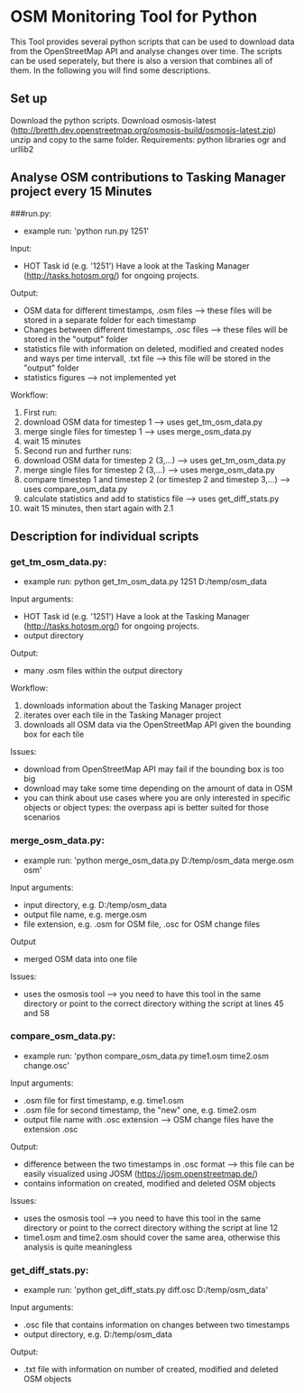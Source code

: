# OSM Monitoring Tool for Python

This Tool provides several python scripts that can be used to download data from the OpenStreetMap API and analyse changes over time. The scripts can be used seperately, but there is also a version that combines all of them. In the following you will find some descriptions.

## Set up

Download the python scripts. Download osmosis-latest (http://bretth.dev.openstreetmap.org/osmosis-build/osmosis-latest.zip) unzip and copy to the same folder.
Requirements: python libraries ogr and urllib2


## Analyse OSM contributions to Tasking Manager project every 15 Minutes

###run.py:
- example run: 'python run.py 1251'

Input:
- HOT Task id (e.g. '1251') Have a look at the Tasking Manager (http://tasks.hotosm.org/) for ongoing projects.

Output:
- OSM data for different timestamps, .osm files --> these files will be stored in a separate folder for each timestamp
- Changes between different timestamps, .osc files --> these files will be stored in the "output" folder
- statistics file with information on deleted, modified and created nodes and ways per time intervall, .txt file --> this file will be stored in the "output" folder
- statistics figures --> not implemented yet

Workflow:
1. First run:
  1. download OSM data for timestep 1 --> uses get_tm_osm_data.py
  2. merge single files for timestep 1 --> uses merge_osm_data.py
  3. wait 15 minutes 
2. Second run and further runs:
  1. download OSM data for timestep 2 (3,...) --> uses get_tm_osm_data.py
  2. merge single files for timestep 2 (3,...) --> uses merge_osm_data.py
  3. compare timestep 1 and timestep 2 (or timestep 2 and timestep 3,...) --> uses compare_osm_data.py
  4. calculate statistics and add to statistics file --> uses get_diff_stats.py
  5. wait 15 minutes, then start again with 2.1


## Description for individual scripts

### get_tm_osm_data.py:
- example run: python get_tm_osm_data.py 1251 D:/temp/osm_data

Input arguments:
- HOT Task id (e.g. '1251') Have a look at the Tasking Manager (http://tasks.hotosm.org/) for ongoing projects.
- output directory

Output:
- many .osm files within the output directory

Workflow:
1. downloads information about the Tasking Manager project
2. iterates over each tile in the Tasking Manager project
3. downloads all OSM data via the OpenStreetMap API given the bounding box for each tile

Issues:
- download from OpenStreetMap API may fail if the bounding box is too big
- download may take some time depending on the amount of data in OSM
- you can think about use cases where you are only interested in specific objects or object types: the overpass api is better suited for those scenarios

### merge_osm_data.py:
- example run: 'python merge_osm_data.py D:/temp/osm_data merge.osm osm'

Input arguments:
- input directory, e.g. D:/temp/osm_data
- output file name, e.g. merge.osm
- file extension, e.g. .osm for OSM file, .osc for OSM change files

Output
- merged OSM data into one file

Issues:
- uses the osmosis tool --> you need to have this tool in the same directory or point to the correct directory withing the script at lines 45 and 58

### compare_osm_data.py:
- example run: 'python compare_osm_data.py time1.osm time2.osm change.osc'

Input arguments:
- .osm file for first timestamp, e.g. time1.osm
- .osm file for second timestamp, the "new" one, e.g. time2.osm
- output file name with .osc extension --> OSM change files have the extension .osc

Output:
- difference between the two timestamps in .osc format --> this file can be easily visualized using JOSM (https://josm.openstreetmap.de/)
- contains information on created, modified and deleted OSM objects

Issues:
- uses the osmosis tool --> you need to have this tool in the same directory or point to the correct directory withing the script at line 12
- time1.osm and time2.osm should cover the same area, otherwise this analysis is quite meaningless

### get_diff_stats.py:
- example run: 'python get_diff_stats.py diff.osc D:/temp/osm_data'

Input arguments:
- .osc file that contains information on changes between two timestamps
- output directory, e.g. D:/temp/osm_data

Output:
- .txt file with information on number of created, modified and deleted OSM objects







